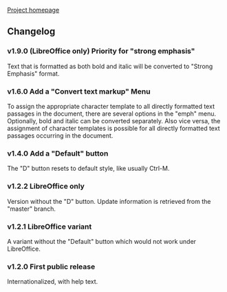 [Project homepage](index)

## Changelog

### v1.9.0 (LibreOffice only) Priority for "strong emphasis"

Text that is formatted as both bold and italic will be converted to "Strong Emphasis" format.

### v1.6.0 Add a "Convert text markup" Menu 

To assign the appropriate character template to all directly formatted 
text passages in the document, there are several options in the "emph" menu. 
Optionally, bold and italic can be converted separately. 
Also vice versa, the assignment of character templates is possible for all 
directly formatted text passages occurring in the document.


### v1.4.0 Add a "Default" button

The "D" button resets to default style, like usually Ctrl-M. 


### v1.2.2 LibreOffice only

Version without the "D" button. Update information is retrieved from the
"master" branch.


### v1.2.1 LibreOffice variant
A variant without the "Default" button which would not work under
LibreOffice.


### v1.2.0 First public release

Internationalized, with help text.